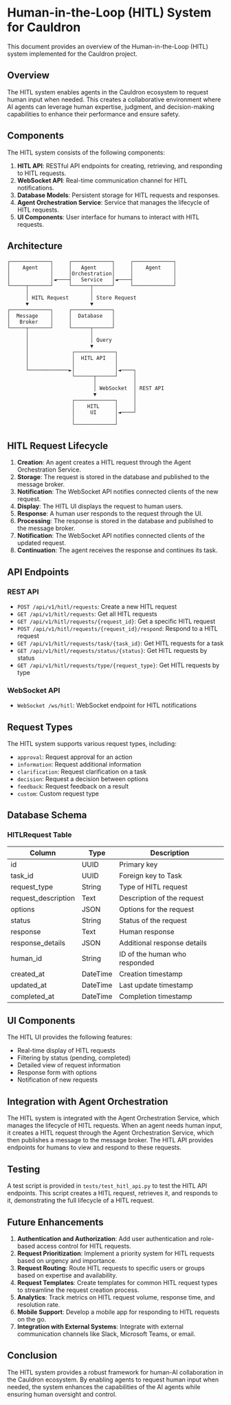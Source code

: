 # Human-in-the-Loop (HITL) System for Cauldron

This document provides an overview of the Human-in-the-Loop (HITL) system implemented for the Cauldron project.

## Overview

The HITL system enables agents in the Cauldron ecosystem to request human input when needed. This creates a collaborative environment where AI agents can leverage human expertise, judgment, and decision-making capabilities to enhance their performance and ensure safety.

## Components

The HITL system consists of the following components:

1. **HITL API**: RESTful API endpoints for creating, retrieving, and responding to HITL requests.
2. **WebSocket API**: Real-time communication channel for HITL notifications.
3. **Database Models**: Persistent storage for HITL requests and responses.
4. **Agent Orchestration Service**: Service that manages the lifecycle of HITL requests.
5. **UI Components**: User interface for humans to interact with HITL requests.

## Architecture

```
┌─────────────┐     ┌─────────────┐     ┌─────────────┐
│    Agent    │     │   Agent     │     │    Agent    │
│             │     │Orchestration│     │             │
│             │◄────┤   Service   │◄────┤             │
└─────┬───────┘     └──────┬──────┘     └─────────────┘
      │                    │
      │ HITL Request       │ Store Request
      ▼                    ▼
┌─────────────┐     ┌─────────────┐
│  Message    │     │  Database   │
│   Broker    │     │             │
└─────┬───────┘     └──────┬──────┘
      │                    │
      │                    │ Query
      │                    ▼
      │              ┌─────────────┐
      │              │  HITL API   │
      │              │             │
      └─────────────►│             │◄────┐
                     └──────┬──────┘     │
                            │            │
                            │ WebSocket  │ REST API
                            ▼            │
                     ┌─────────────┐     │
                     │    HITL     │     │
                     │     UI      │◄────┘
                     │             │
                     └─────────────┘
```

## HITL Request Lifecycle

1. **Creation**: An agent creates a HITL request through the Agent Orchestration Service.
2. **Storage**: The request is stored in the database and published to the message broker.
3. **Notification**: The WebSocket API notifies connected clients of the new request.
4. **Display**: The HITL UI displays the request to human users.
5. **Response**: A human user responds to the request through the UI.
6. **Processing**: The response is stored in the database and published to the message broker.
7. **Notification**: The WebSocket API notifies connected clients of the updated request.
8. **Continuation**: The agent receives the response and continues its task.

## API Endpoints

### REST API

- `POST /api/v1/hitl/requests`: Create a new HITL request
- `GET /api/v1/hitl/requests`: Get all HITL requests
- `GET /api/v1/hitl/requests/{request_id}`: Get a specific HITL request
- `POST /api/v1/hitl/requests/{request_id}/respond`: Respond to a HITL request
- `GET /api/v1/hitl/requests/task/{task_id}`: Get HITL requests for a task
- `GET /api/v1/hitl/requests/status/{status}`: Get HITL requests by status
- `GET /api/v1/hitl/requests/type/{request_type}`: Get HITL requests by type

### WebSocket API

- `WebSocket /ws/hitl`: WebSocket endpoint for HITL notifications

## Request Types

The HITL system supports various request types, including:

- `approval`: Request approval for an action
- `information`: Request additional information
- `clarification`: Request clarification on a task
- `decision`: Request a decision between options
- `feedback`: Request feedback on a result
- `custom`: Custom request type

## Database Schema

### HITLRequest Table

| Column              | Type      | Description                           |
|---------------------|-----------|---------------------------------------|
| id                  | UUID      | Primary key                           |
| task_id             | UUID      | Foreign key to Task                   |
| request_type        | String    | Type of HITL request                  |
| request_description | Text      | Description of the request            |
| options             | JSON      | Options for the request               |
| status              | String    | Status of the request                 |
| response            | Text      | Human response                        |
| response_details    | JSON      | Additional response details           |
| human_id            | String    | ID of the human who responded         |
| created_at          | DateTime  | Creation timestamp                    |
| updated_at          | DateTime  | Last update timestamp                 |
| completed_at        | DateTime  | Completion timestamp                  |

## UI Components

The HITL UI provides the following features:

- Real-time display of HITL requests
- Filtering by status (pending, completed)
- Detailed view of request information
- Response form with options
- Notification of new requests

## Integration with Agent Orchestration

The HITL system is integrated with the Agent Orchestration Service, which manages the lifecycle of HITL requests. When an agent needs human input, it creates a HITL request through the Agent Orchestration Service, which then publishes a message to the message broker. The HITL API provides endpoints for humans to view and respond to these requests.

## Testing

A test script is provided in `tests/test_hitl_api.py` to test the HITL API endpoints. This script creates a HITL request, retrieves it, and responds to it, demonstrating the full lifecycle of a HITL request.

## Future Enhancements

1. **Authentication and Authorization**: Add user authentication and role-based access control for HITL requests.
2. **Request Prioritization**: Implement a priority system for HITL requests based on urgency and importance.
3. **Request Routing**: Route HITL requests to specific users or groups based on expertise and availability.
4. **Request Templates**: Create templates for common HITL request types to streamline the request creation process.
5. **Analytics**: Track metrics on HITL request volume, response time, and resolution rate.
6. **Mobile Support**: Develop a mobile app for responding to HITL requests on the go.
7. **Integration with External Systems**: Integrate with external communication channels like Slack, Microsoft Teams, or email.

## Conclusion

The HITL system provides a robust framework for human-AI collaboration in the Cauldron ecosystem. By enabling agents to request human input when needed, the system enhances the capabilities of the AI agents while ensuring human oversight and control.